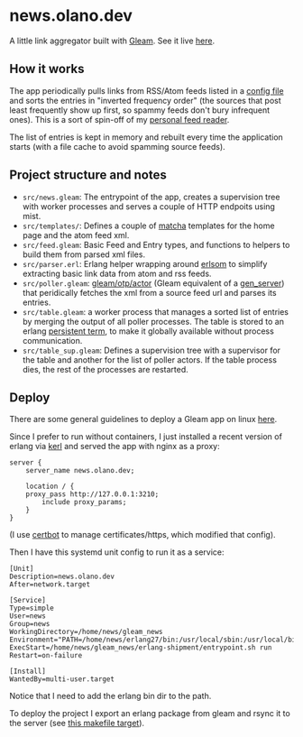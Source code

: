 # news.olano.dev

A little link aggregator built with [Gleam](https://gleam.run/). See it live [here](https://news.olano.dev/).

## How it works
The app periodically pulls links from RSS/Atom feeds listed in a [config file](priv/feeds.csv) and sorts the entries in "inverted frequency order" (the sources that post least frequently show up first, so spammy feeds don't bury infrequent ones). This is a sort of spin-off of my [personal feed reader](https://github.com/facundoolano/feedi).

The list of entries is kept in memory and rebuilt every time the application starts (with a file cache to avoid spamming source feeds).

## Project structure and notes

- `src/news.gleam`: The entrypoint of the app, creates a supervision tree with worker processes and serves a couple of HTTP endpoits using mist.
- `src/templates/`: Defines a couple of [matcha](https://github.com/michaeljones/matcha) templates for the home page and the atom feed xml.
- `src/feed.gleam`: Basic Feed and Entry types, and functions to helpers to build them from parsed xml files.
- `src/parser.erl`: Erlang helper wrapping around [erlsom](https://github.com/willemdj/erlsom) to simplify extracting basic link data from atom and rss feeds.
- `src/poller.gleam`: [gleam/otp/actor](https://hexdocs.pm/gleam_otp/gleam/otp/actor.html) (Gleam equivalent of a [gen_server](https://www.erlang.org/docs/24/man/gen_server)) that peridically fetches the xml from a source feed url and parses its entries.
- `src/table.gleam`: a worker process that manages a sorted list of entries by merging the output of all poller processes. The table is stored to an erlang [persistent term](https://www.erlang.org/doc/apps/erts/persistent_term.html#get/0), to make it globally available without process communication.
- `src/table_sup.gleam`: Defines a supervision tree with a supervisor for the table and another for the list of poller actors. If the table process dies, the rest of the processes are restarted.

## Deploy

There are some general guidelines to deploy a Gleam app on linux [here](https://gleam.run/deployment/linux-server/).

Since I prefer to run without containers, I just installed a recent version of erlang via [kerl](https://github.com/kerl/kerl) and served the app with nginx as a proxy:

``` nginx
server {
    server_name news.olano.dev;

    location / {
    proxy_pass http://127.0.0.1:3210;
        include proxy_params;
    }
}
```

(I use [certbot](https://certbot.eff.org/) to manage certificates/https, which modified that config).

Then I have this systemd unit config to run it as a service:

```
[Unit]
Description=news.olano.dev
After=network.target

[Service]
Type=simple
User=news
Group=news
WorkingDirectory=/home/news/gleam_news
Environment="PATH=/home/news/erlang27/bin:/usr/local/sbin:/usr/local/bin:/usr/sbin:/usr/bin:/sbin:/bin"
ExecStart=/home/news/gleam_news/erlang-shipment/entrypoint.sh run
Restart=on-failure

[Install]
WantedBy=multi-user.target
```

Notice that I need to add the erlang bin dir to the path.

To deploy the project I export an erlang package from gleam and rsync it to the server (see [this makefile target](https://github.com/facundoolano/news.olano.dev/blob/4ddae39b471834ffd40e68cef996e43a03edbdd6/Makefile#L3-L5)).

